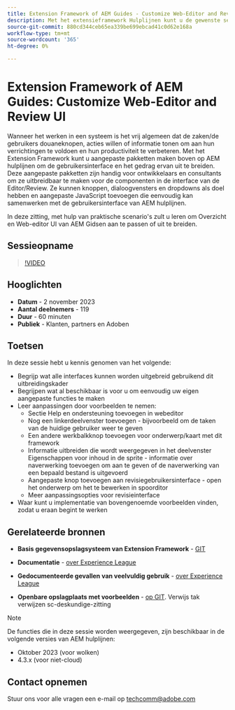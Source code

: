 ```yaml
---
title: Extension Framework of AEM Guides - Customize Web-Editor and Review UI
description: Met het extensieframework Hulplijnen kunt u de gewenste secties van de Ui- of Webeditor-revisie aanpassen door JSON, CSS en JavaScript eenvoudig bij te werken.
source-git-commit: 880cd344ceb65ea339be699ebcad41c0d62e168a
workflow-type: tm+mt
source-wordcount: '365'
ht-degree: 0%

---
```


# Extension Framework of AEM Guides: Customize Web-Editor and Review UI

Wanneer het werken in een systeem is het vrij algemeen dat de zaken/de gebruikers douaneknopen, acties willen of informatie tonen om aan hun verrichtingen te voldoen en hun productiviteit te verbeteren. Met het Extension Framework kunt u aangepaste pakketten maken boven op AEM hulplijnen om de gebruikersinterface en het gedrag ervan uit te breiden. Deze aangepaste pakketten zijn handig voor ontwikkelaars en consultants om ze uitbreidbaar te maken voor de componenten in de interface van de Editor/Review. Ze kunnen knoppen, dialoogvensters en dropdowns als doel hebben en aangepaste JavaScript toevoegen die eenvoudig kan samenwerken met de gebruikersinterface van AEM hulplijnen.

In deze zitting, met hulp van praktische scenario&#39;s zult u leren om Overzicht en Web-editor UI van AEM Gidsen aan te passen of uit te breiden.

## Sessieopname

>[!VIDEO](https://video.tv.adobe.com/v/3425476/review-ui-customization-guides-extension-framework-web-editor)

## Hooglichten

- **Datum** - 2 november 2023
- **Aantal deelnemers** - 119
- **Duur** - 60 minuten
- **Publiek** - Klanten, partners en Adoben

## Toetsen

In deze sessie hebt u kennis genomen van het volgende:
- Begrijp wat alle interfaces kunnen worden uitgebreid gebruikend dit uitbreidingskader
- Begrijpen wat al beschikbaar is voor u om eenvoudig uw eigen aangepaste functies te maken
- Leer aanpassingen door voorbeelden te nemen:
   - Sectie Help en ondersteuning toevoegen in webeditor
   - Nog een linkerdeelvenster toevoegen - bijvoorbeeld om de taken van de huidige gebruiker weer te geven
   - Een andere werkbalkknop toevoegen voor onderwerp/kaart met dit framework
   - Informatie uitbreiden die wordt weergegeven in het deelvenster Eigenschappen voor inhoud in de sprite - informatie over naverwerking toevoegen om aan te geven of de naverwerking van een bepaald bestand is uitgevoerd
   - Aangepaste knop toevoegen aan revisiegebruikersinterface - open het onderwerp om het te bewerken in spoorditor
   - Meer aanpassingsopties voor revisieinterface
- Waar kunt u implementatie van bovengenoemde voorbeelden vinden, zodat u eraan begint te werken


## Gerelateerde bronnen

- **Basis gegevensopslagsysteem van Extension Framework** - [GIT](https://github.com/adobe/guides-extension/tree/main)

- **Documentatie** - [over Experience League](https://guides-extension.vercel.app/docs/aem_guides_framework/basic_customisation)

- **Gedocumenteerde gevallen van veelvuldig gebruik** - [over Experience League](https://guides-extension.vercel.app/docs/aem_guides_framework/basic_customisation)

- **Openbare opslagplaats met voorbeelden** - [op GIT](https://github.com/adobe/guides-extension/tree/sc-expert-session). Verwijs tak verwijzen sc-deskundige-zitting


>[!NOTE]
>
> De functies die in deze sessie worden weergegeven, zijn beschikbaar in de volgende versies van AEM hulplijnen:
> - Oktober 2023 (voor wolken)
> - 4.3.x (voor niet-cloud)



## Contact opnemen

Stuur ons voor alle vragen een e-mail op <techcomm@adobe.com>
